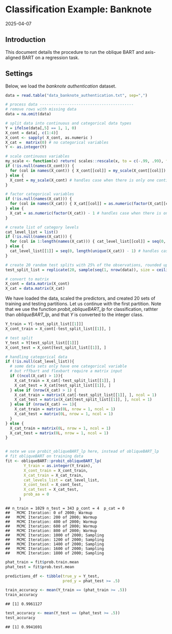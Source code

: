 Classification Example: Banknote
================
2025-04-07

## Introduction

This document details the procedure to run the oblique BART and
axis-aligned BART on a regression task.

## Settings

Below, we load the *banknote authentication* dataset.

``` r
data = read.table("data_banknote_authentication.txt", sep=",")

# process data -----------------------------------------
# remove rows with missing data
data = na.omit(data)

# split data into continuous and categorical data types
Y = ifelse(data[,5] == 1, 1, 0)
X_cont = data[, c(1:4)] 
X_cont <- sapply( X_cont, as.numeric )
X_cat =  matrix(0) # no categorical variables
Y <- as.integer(Y)

# scale continuous variables
my_scale <- function(x) return( scales::rescale(x, to = c(-.99, .99), from = range(x)) )
if (!is.null(names(X_cont))) {
  for (col in names(X_cont)) { X_cont[[col]] = my_scale(X_cont[[col]]) }
} else {
  X_cont = my_scale(X_cont) # handles case when there is only one continuous variable
}

# factor categorical variables
if (!is.null(names(X_cat))) {
  for (col in names(X_cat)) { X_cat[[col]] = as.numeric(factor(X_cat[[col]])) - 1 }
} else {
  X_cat = as.numeric(factor(X_cat)) - 1 # handles case when there is only one categorical variable
}

# create list of category levels
cat_level_list = list()
if (!is.null(names(X_cat))) {
  for (col in 1:length(names(X_cat))) { cat_level_list[[col]] = seq(0, length(unique(X_cat[, col])) - 1) }
} else {
  cat_level_list[[1]] = seq(0, length(unique(X_cat)) - 1) # handles case when there is only one categorical variable
}

# create 20 random test splits with 25% of the observations, rounded up
test_split_list = replicate(20, sample(seq(1, nrow(data)), size = ceiling(nrow(data) / 4), replace = FALSE), simplify = FALSE)

# convert to matrix
X_cont = data.matrix(X_cont)
X_cat = data.matrix(X_cat)
```

We have loaded the data, scaled the predictors, and created 20 sets of
training and testing partitions. Let us continue with the first
partition. Note that we use the function *probit_obliqueBART_lp* for
classification, rathter than *obliqueBART_lp*, and that $Y$ is converted
to the integer class.

``` r
Y_train = Y[-test_split_list[[1]]]
X_cont_train = X_cont[-test_split_list[[1]], ]

# test split
Y_test = Y[test_split_list[[1]]]
X_cont_test = X_cont[test_split_list[[1]], ]

# handling categorical data
if (!is.null(cat_level_list)){
  # some data sets only have one categorical variable
  # but rffbart and flexbart require a matrix input
  if ((ncol(X_cat) > 1)){
    X_cat_train = X_cat[-test_split_list[[1]], ]
    X_cat_test = X_cat[test_split_list[[1]], ]
  } else if (nrow(X_cat) > 1) {
    X_cat_train = matrix(X_cat[-test_split_list[[1]], ], ncol = 1)
    X_cat_test = matrix(X_cat[test_split_list[[1]], ], ncol = 1)
  } else if (nrow(X_cat) == 1){
    X_cat_train = matrix(0L, nrow = 1, ncol = 1)
    X_cat_test = matrix(0L, nrow = 1, ncol = 1)
  }
} else {
  X_cat_train = matrix(0L, nrow = 1, ncol = 1)
  X_cat_test = matrix(0L, nrow = 1, ncol = 1)
}


# note we use probit_obliqueBART_lp here, instead of obliqueBART_lp
# fit obliqueBART on training data
fit <- obliqueBART::probit_obliqueBART_lp(
        Y_train = as.integer(Y_train),
        X_cont_train = X_cont_train,
        X_cat_train = X_cat_train,
        cat_levels_list = cat_level_list,
        X_cont_test = X_cont_test,
        X_cat_test = X_cat_test,
        prob_aa = 0
      )
```

    ## n_train = 1029 n_test = 343 p_cont = 4  p_cat = 0
    ##   MCMC Iteration: 0 of 2000; Warmup
    ##   MCMC Iteration: 200 of 2000; Warmup
    ##   MCMC Iteration: 400 of 2000; Warmup
    ##   MCMC Iteration: 600 of 2000; Warmup
    ##   MCMC Iteration: 800 of 2000; Warmup
    ##   MCMC Iteration: 1000 of 2000; Sampling
    ##   MCMC Iteration: 1200 of 2000; Sampling
    ##   MCMC Iteration: 1400 of 2000; Sampling
    ##   MCMC Iteration: 1600 of 2000; Sampling
    ##   MCMC Iteration: 1800 of 2000; Sampling

``` r
phat_train = fit$prob.train.mean
phat_test = fit$prob.test.mean

predictions_df <- tibble(true_y = Y_test,
                         pred_y = phat_test >= .5)

train_accuracy <- mean(Y_train == (phat_train >= .5))
train_accuracy
```

    ## [1] 0.9961127

``` r
test_accuracy <- mean(Y_test == (phat_test >= .5))
test_accuracy
```

    ## [1] 0.9941691
